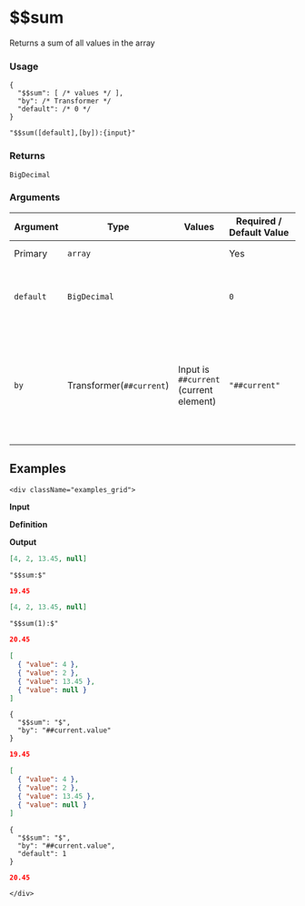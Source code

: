 # $$sum

Returns a sum of all values in the array

### Usage
```transformers
{
  "$$sum": [ /* values */ ],
  "by": /* Transformer */
  "default": /* 0 */
}
```
```transformers
"$$sum([default],[by]):{input}"
```
### Returns
`BigDecimal`

### Arguments
| Argument  | Type                     | Values                                 | Required / Default&nbsp;Value | Description                                                                                  |
|-----------|--------------------------|----------------------------------------|-------------------------------|----------------------------------------------------------------------------------------------|
| Primary   | `array`                  |                                        | Yes                           | Array to sum                                                                                 |
| `default` | `BigDecimal`             |                                        | `0`                           | The default value to use for empty values                                                    |
| `by`      | Transformer(`##current`) | Input is `##current` (current element) | `"##current"`                 | A transformer to extract a property to sum by (using ##current to refer to the current item) |

## Examples


```mdx-code-block
<div className="examples_grid">
```

**Input**

**Definition**

**Output**

```json
[4, 2, 13.45, null]
```
```transformers
"$$sum:$"
```
```json
19.45
```

```json
[4, 2, 13.45, null]
```
```transformers
"$$sum(1):$"
```
```json
20.45
```

```json
[
  { "value": 4 },
  { "value": 2 },
  { "value": 13.45 },
  { "value": null }
]
```
```transformers
{
  "$$sum": "$",
  "by": "##current.value"
}
```
```json
19.45
```

```json
[
  { "value": 4 }, 
  { "value": 2 }, 
  { "value": 13.45 }, 
  { "value": null }
]
```
```transformers
{
  "$$sum": "$",
  "by": "##current.value",
  "default": 1
}
```
```json
20.45
```


```mdx-code-block
</div>
```